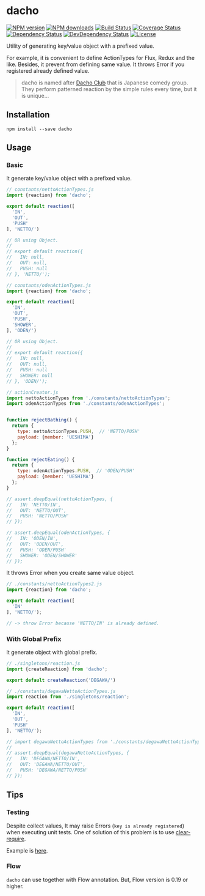 # dacho

[![NPM version][npm-image]][npm-url]
[![NPM downloads][npm-download-image]][npm-download-url]
[![Build Status][travis-image]][travis-url]
[![Coverage Status][codecov-image]][codecov-url]
[![Dependency Status][daviddm-image]][daviddm-url]
[![DevDependency Status][daviddm-dev-image]][daviddm-dev-url]
[![License][license-image]][license-url]

Utility of generating key/value object with a prefixed value.

For example, it is convenient to define ActionTypes for Flux, Redux and the like.
Besides, it prevent from defining same value. It throws Error if you registered already defined value.

> dacho is named after [Dacho Club](https://ja.wikipedia.org/wiki/%E3%83%80%E3%83%81%E3%83%A7%E3%82%A6%E5%80%B6%E6%A5%BD%E9%83%A8) that is Japanese comedy group.
> They perform patterned reaction by the simple rules every time, but it is unique...


## Installation

```
npm install --save dacho
```


## Usage

### Basic

It generate key/value object with a prefixed value.

```javascript
// constants/nettoActionTypes.js
import {reaction} from 'dacho';

export default reaction([
  'IN',
  'OUT',
  'PUSH'
], 'NETTO/')

// OR using Object.
//
// export default reaction({
//   IN: null,
//   OUT: null,
//   PUSH: null
// }, 'NETTO/');
```

```javascript
// constants/odenActionTypes.js
import {reaction} from 'dacho';

export default reaction([
  'IN',
  'OUT',
  'PUSH',
  'SHOWER',
], 'ODEN/')

// OR using Object.
//
// export default reaction({
//   IN: null,
//   OUT: null,
//   PUSH: null
//   SHOWER: null
// }, 'ODEN/');
```

```javascript
// actionCreator.js
import nettoActionTypes from './constants/nettoActionTypes';
import odenActionTypes from './constants/odenActionTypes';


function rejectBathing() {
  return {
    type: nettoActionTypes.PUSH,  // 'NETTO/PUSH'
    payload: {member: 'UESHIMA'}
  };
}

function rejectEating() {
  return {
    type: odenActionTypes.PUSH,  // 'ODEN/PUSH'
    payload: {member: 'UESHIMA'}
  };
}

// assert.deepEqual(nettoActionTypes, {
//   IN: 'NETTO/IN',
//   OUT: 'NETTO/OUT',
//   PUSH: 'NETTO/PUSH'
// });

// assert.deepEqual(odenActionTypes, {
//   IN: 'ODEN/IN',
//   OUT: 'ODEN/OUT',
//   PUSH: 'ODEN/PUSH'
//   SHOWER: 'ODEN/SHOWER'
// });
```

It throws Error when you create same value object.

```javascript
// ./constants/nettoActionTypes2.js
import {reaction} from 'dacho';

export default reaction([
  'IN'
], 'NETTO/');

// -> throw Error because 'NETTO/IN' is already defined.
```

### With Global Prefix

It generate object with global prefix.

```javascript
// ./singletons/reaction.js
import {createReaction} from 'dacho';

export default createReaction('DEGAWA/')
```

```javascript
// ./constants/degawaNettoActionTypes.js
import reaction from './singletons/reaction';

export default reaction([
  'IN',
  'OUT',
  'PUSH'
], 'NETTO/');

// import degawaNettoActionTypes from './constants/degawaNettoActionTypes';
//
// assert.deepEqual(degawaNettoActionTypes, {
//   IN: 'DEGAWA/NETTO/IN',
//   OUT: 'DEGAWA/NETTO/OUT',
//   PUSH: 'DEGAWA/NETTO/PUSH'
// });
```

## Tips

### Testing

Despite collect values, It may raise Errors (`key is already registered`) when executing unit tests.
One of solution of this problem is to use [clear-require](https://github.com/sindresorhus/clear-require).

Example is [here](https://github.com/moqada/dacho/blob/master/example/test/constants-spec.js).

### Flow

`dacho` can use together with Flow annotation.
But, Flow version is 0.19 or higher.


[npm-url]: https://www.npmjs.com/package/dacho
[npm-image]: https://img.shields.io/npm/v/dacho.svg?style=flat-square
[npm-download-url]: https://www.npmjs.com/package/dacho
[npm-download-image]: https://img.shields.io/npm/dt/dacho.svg?style=flat-square
[travis-url]: https://travis-ci.org/moqada/dacho
[travis-image]: https://img.shields.io/travis/moqada/dacho.svg?style=flat-square
[daviddm-url]: https://david-dm.org/moqada/dacho
[daviddm-image]: https://img.shields.io/david/moqada/dacho.svg?style=flat-square
[daviddm-dev-url]: https://david-dm.org/moqada/dacho#info=devDependencies
[daviddm-dev-image]: https://img.shields.io/david/dev/moqada/dacho.svg?style=flat-square
[codecov-url]: https://codecov.io/github/moqada/dacho
[codecov-image]: https://img.shields.io/codecov/c/github/moqada/dacho.svg?style=flat-square
[license-url]: http://opensource.org/licenses/MIT
[license-image]: https://img.shields.io/npm/l/dacho.svg?style=flat-square
